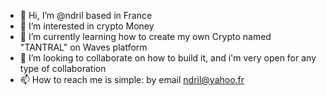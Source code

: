 - 👋 Hi, I’m @ndril based in France
- 👀 I’m interested in crypto Money
- 🌱 I’m currently learning how to create my own Crypto named "TANTRAL" on Waves platform
- 💞️ I’m looking to collaborate on how to build it, and i'm very open for any type of collaboration
- 📫 How to reach me is simple: by email ndril@yahoo.fr

<!---
ndril/ndril is a ✨ special ✨ repository because its `README.md` (this file) appears on your GitHub profile.
You can click the Preview link to take a look at your changes.
i'm a very simple Guy. Please accept my Own Crypto "TANTRAL " and guide me for next step.
Humbly, i thank you all for your Genorosity.
